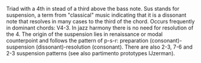 Triad with a 4th in stead of a third above the bass note.
Sus stands for suspension, a term from "classical" music indicating that it is a dissonant note that resolves in many cases to the third of the chord. Occurs frequently in dominant chords:
V4-3. In jazz harmony there is no need for resolution of the 4.
The origin of the suspension lies in renaissance or modal counterpoint and follows the pattern of
p-s-r: preparation (consonant)-suspension (dissonant)-resolution (consonant).
There are also 2-3, 7-6 and 2-3 suspension patterns (see also partimento prototypes IJzerman).